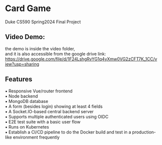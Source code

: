 # Card Game

Duke CS590 Spring2024 Final Project

## Video Demo:
the demo is inside the video folder, \
and it is also accessible from the google drive link: https://drive.google.com/file/d/1F24LshgRvYG1q4yXmw0VG2zCFT7K_1CC/view?usp=sharing

## Features

▪ Responsive Vue/router frontend \
▪ Node backend \
▪ MongoDB database \
▪ A form (besides login) showing at least 4 fields \
▪ A Socket.IO-based central backend server \
▪ Supports multiple authenticated users using OIDC \
▪ E2E test suite with a basic user flow \
▪ Runs on Kubernetes \
▪ Establish a CI/CD pipeline to do the Docker build and test in a production-like environment frequently
